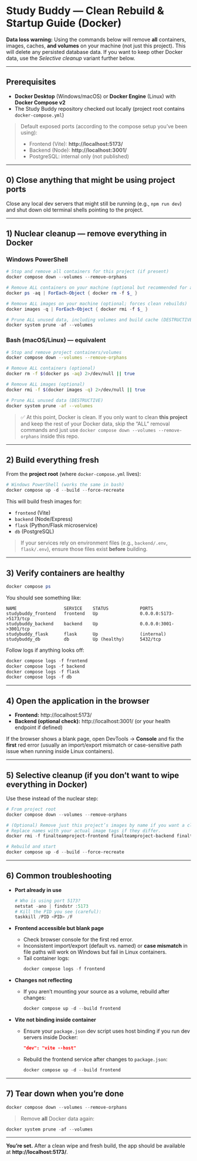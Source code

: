 # Study Buddy — Clean Rebuild & Startup Guide (Docker)
**Data loss warning:** Using the commands below will remove **all** containers, images, caches, **and volumes** on your machine (not just this project). This will delete any persisted database data. If you want to keep other Docker data, use the *Selective cleanup* variant further below.

---

## Prerequisites
- **Docker Desktop** (Windows/macOS) or **Docker Engine** (Linux) with **Docker Compose v2**
- The Study Buddy repository checked out locally (project root contains `docker-compose.yml`)

> Default exposed ports (according to the compose setup you’ve been using):
> - Frontend (Vite): **http://localhost:5173/**
> - Backend (Node): **http://localhost:3001/**
> - PostgreSQL: internal only (not published)

---

## 0) Close anything that might be using project ports
Close any local dev servers that might still be running (e.g., `npm run dev`) and shut down old terminal shells pointing to the project.

---

## 1) **Nuclear cleanup** — remove everything in Docker

### Windows PowerShell
```powershell
# Stop and remove all containers for this project (if present)
docker compose down --volumes --remove-orphans

# Remove ALL containers on your machine (optional but recommended for a clean slate)
docker ps -aq | ForEach-Object { docker rm -f $_ }

# Remove ALL images on your machine (optional; forces clean rebuilds)
docker images -q | ForEach-Object { docker rmi -f $_ }

# Prune ALL unused data, including volumes and build cache (DESTRUCTIVE)
docker system prune -af --volumes
```

### Bash (macOS/Linux) — equivalent
```bash
# Stop and remove project containers/volumes
docker compose down --volumes --remove-orphans

# Remove ALL containers (optional)
docker rm -f $(docker ps -aq) 2>/dev/null || true

# Remove ALL images (optional)
docker rmi -f $(docker images -q) 2>/dev/null || true

# Prune ALL unused data (DESTRUCTIVE)
docker system prune -af --volumes
```

> ✅ At this point, Docker is clean. If you only want to clean **this project** and keep the rest of your Docker data, skip the “ALL” removal commands and just use `docker compose down --volumes --remove-orphans` inside this repo.

---

## 2) Build everything fresh

From the **project root** (where `docker-compose.yml` lives):

```powershell
# Windows PowerShell (works the same in bash)
docker compose up -d --build --force-recreate
```

This will build fresh images for:
- `frontend` (Vite)
- `backend` (Node/Express)
- `flask` (Python/Flask microservice)
- `db` (PostgreSQL)

> If your services rely on environment files (e.g., `backend/.env`, `flask/.env`), ensure those files exist **before** building.

---

## 3) Verify containers are healthy

```powershell
docker compose ps
```

You should see something like:
```
NAME                  SERVICE    STATUS            PORTS
studybuddy_frontend   frontend   Up                0.0.0.0:5173->5173/tcp
studybuddy_backend    backend    Up                0.0.0.0:3001->3001/tcp
studybuddy_flask      flask      Up                (internal)
studybuddy_db         db         Up (healthy)      5432/tcp
```

Follow logs if anything looks off:
```powershell
docker compose logs -f frontend
docker compose logs -f backend
docker compose logs -f flask
docker compose logs -f db
```

---

## 4) Open the application in the browser

- **Frontend:** http://localhost:5173/
- **Backend (optional check):** http://localhost:3001/  (or your health endpoint if defined)

If the browser shows a blank page, open DevTools → **Console** and fix the **first** red error (usually an import/export mismatch or case-sensitive path issue when running inside Linux containers).

---

## 5) Selective cleanup (if you don’t want to wipe everything in Docker)

Use these instead of the nuclear step:

```powershell
# From project root
docker compose down --volumes --remove-orphans

# (Optional) Remove just this project’s images by name if you want a clean rebuild but keep other images.
# Replace names with your actual image tags if they differ.
docker rmi -f finalteamproject-frontend finalteamproject-backend finalteamproject-flask 2>$null

# Rebuild and start
docker compose up -d --build --force-recreate
```

---

## 6) Common troubleshooting

- **Port already in use**
  ```powershell
  # Who is using port 5173?
  netstat -ano | findstr :5173
  # Kill the PID you see (careful):
  taskkill /PID <PID> /F
  ```

- **Frontend accessible but blank page**
  - Check browser console for the first red error.
  - Inconsistent import/export (default vs. named) or **case mismatch** in file paths will work on Windows but fail in Linux containers.
  - Tail container logs:
    ```powershell
    docker compose logs -f frontend
    ```

- **Changes not reflecting**
  - If you aren’t mounting your source as a volume, rebuild after changes:
    ```powershell
    docker compose up -d --build frontend
    ```

- **Vite not binding inside container**
  - Ensure your `package.json` dev script uses host binding if you run dev servers inside Docker:
    ```json
    "dev": "vite --host"
    ```
  - Rebuild the frontend service after changes to `package.json`:
    ```powershell
    docker compose up -d --build frontend
    ```

---

## 7) Tear down when you’re done

```powershell
docker compose down --volumes --remove-orphans
```

> Remove **all** Docker data again:
```powershell
docker system prune -af --volumes
```

---

**You’re set.** After a clean wipe and fresh build, the app should be available at **http://localhost:5173/**.
